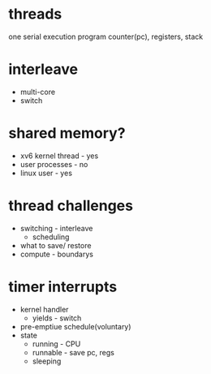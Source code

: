 # threads
one serial execution
program counter(pc), registers, stack

# interleave
* multi-core
* switch
  
# shared memory?
*  xv6 kernel thread - yes
*  user processes - no
*  linux user - yes
  
# thread challenges
* switching - interleave
  * scheduling
* what to save/ restore
* compute - boundarys

# timer interrupts
* kernel handler
  * yields - switch
* pre-emptiue schedule(voluntary)
* state
  * running - CPU
  * runnable - save pc, regs
  * sleeping
